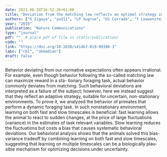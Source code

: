 ```yaml
---
date: 2021-08-20T16:52:26+01:00
title: "Deviation from the matching law reflects an optimal strategy involving learning over multiple timescales"
authors: ["K Iigaya", "ya311", "LP Sugrue", "GS Corrado", "Y Loewenstein", "WT Newsome", "S Fusi"]
year: "2019"
publication: "Nature Communications"
type: "journal" 
pdf: ""  # place pdf of file in static/publication/
code: ""
link: "https://doi.org/10.1038/s41467-019-09388-3"
labs: ["cbl", "ahmadian"]
draft: false
---
```


Behavior deviating from our normative expectations often appears irrational. For example, even though behavior following the so-called matching law can maximize reward in a sta- tionary foraging task, actual behavior commonly deviates from matching. Such behavioral deviations are interpreted as a failure of the subject; however, here we instead suggest that they reflect an adaptive strategy, suitable for uncertain, non-stationary environments. To prove it, we analyzed the behavior of primates that perform a dynamic foraging task. In such nonstationary environment, learning on both fast and slow timescales is beneficial: fast learning allows the animal to react to sudden changes, at the price of large fluctuations (variance) in the estimates of task relevant variables. Slow learning reduces the fluctuations but costs a bias that causes systematic behavioral deviations. Our behavioral analysis shows that the animals solved this bias-variance tradeoff by combining learning on both fast and slow timescales, suggesting that learning on multiple timescales can be a biologically plau- sible mechanism for optimizing decisions under uncertainty.
